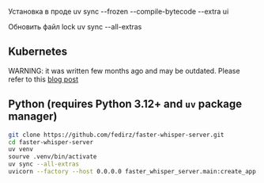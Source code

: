 Установка в проде
uv sync --frozen --compile-bytecode --extra ui

Обновить файл lock
uv sync --all-extras


## Kubernetes

WARNING: it was written few months ago and may be outdated.
Please refer to this [blog post](https://substratus.ai/blog/deploying-faster-whisper-on-k8s)

## Python (requires Python 3.12+ and `uv` package manager)

```bash
git clone https://github.com/fedirz/faster-whisper-server.git
cd faster-whisper-server
uv venv
sourve .venv/bin/activate
uv sync --all-extras
uvicorn --factory --host 0.0.0.0 faster_whisper_server.main:create_app
```